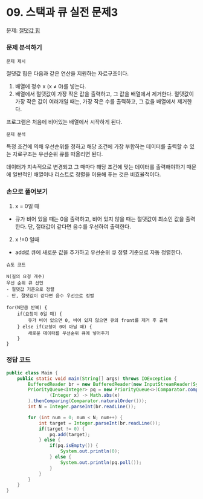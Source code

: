 # 09. 스택과 큐 실전 문제3

문제: [절댓값 힙](https://www.acmicpc.net/problem/11286)

### 문제 분석하기

`문제 제시`

절댓값 힙은 다음과 같은 연산을 지원하는 자료구조이다.

1. 배열에 정수 x (x ≠ 0)를 넣는다.
2. 배열에서 절댓값이 가장 작은 값을 출력하고, 그 값을 배열에서 제거한다. 절댓값이 가장 작은 값이 여러개일 때는, 가장 작은 수를 출력하고, 그 값을 배열에서 제거한다.

프로그램은 처음에 비어있는 배열에서 시작하게 된다.

`문제 분석`

특정 조건에 의해 우선순위를 정하고 해당 조건에 가장 부합하는 데이터를 출력할 수 있는 자료구조는 우선순위 큐를 떠올리면 된다. 

데이터가 지속적으로 변경되고 그 때마다 해당 조건에 맞는 데이터를 출력해야하기 때문에 일반적인 배열이나 리스트로 정렬을 이용해 푸는 것은 비효율적이다. 

### 손으로 풀어보기

1. x = 0일 때
- 큐가 비어 있을 때는 0을 출력하고, 비어 있지 않을 때는 절댓값이 최소인 값을 출력한다. 단, 절대값이 같다면 음수를 우선하여 출력한다.
2. x !=0 일때
- add로 큐에 새로운 값을 추가하고 우선순위 큐 정렬 기준으로 자동 정렬한다.

`슈도 코드`

```
N(질의 요청 개수)
우선 순위 큐 선언
- 절댓값 기준으로 정렬
- 단, 절댓값이 같다면 음수 우선으로 정렬

for(N만큼 반복) {
    if(요청이 0일 때) {
        큐가 비어 있으면 0, 비어 있지 않으면 큐의 front를 제거 후 출력
    } else if(요청이 0이 아닐 때) {
        새로운 데이터를 우선순위 큐에 넣어주기
    }
}
```

### 정답 코드

```java
public class Main {
    public static void main(String[] args) throws IOException {
        BufferedReader br = new BufferedReader(new InputStreamReader(System.in));
        PriorityQueue<Integer> pq = new PriorityQueue<>(Comparator.comparing(
                (Integer x) -> Math.abs(x)
        ).thenComparing(Comparator.naturalOrder()));
        int N = Integer.parseInt(br.readLine());

        for (int num = 0; num < N; num++) {
            int target = Integer.parseInt(br.readLine());
            if(target != 0) {
                pq.add(target);
            } else {
                if(pq.isEmpty()) {
                    System.out.println(0);
                } else {
                    System.out.println(pq.poll());
                }
            }
        }
    }
}
```
